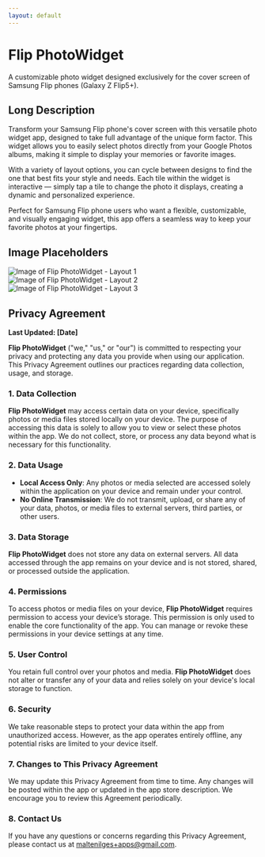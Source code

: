 ```yaml
---
layout: default
---
```


# Flip PhotoWidget

A customizable photo widget designed exclusively for the cover screen of Samsung Flip phones (Galaxy Z Flip5+).

## Long Description
Transform your Samsung Flip phone's cover screen with this versatile photo widget app, designed to take full advantage of the unique form factor. This widget allows you to easily select photos directly from your Google Photos albums, making it simple to display your memories or favorite images.

With a variety of layout options, you can cycle between designs to find the one that best fits your style and needs. Each tile within the widget is interactive — simply tap a tile to change the photo it displays, creating a dynamic and personalized experience.

Perfect for Samsung Flip phone users who want a flexible, customizable, and visually engaging widget, this app offers a seamless way to keep your favorite photos at your fingertips.

## Image Placeholders
![Image of Flip PhotoWidget - Layout 1](#)
![Image of Flip PhotoWidget - Layout 2](#)
![Image of Flip PhotoWidget - Layout 3](#)

## Privacy Agreement

**Last Updated: [Date]**

**Flip PhotoWidget** ("we," "us," or "our") is committed to respecting your privacy and protecting any data you provide when using our application. This Privacy Agreement outlines our practices regarding data collection, usage, and storage.

### 1. Data Collection
**Flip PhotoWidget** may access certain data on your device, specifically photos or media files stored locally on your device. The purpose of accessing this data is solely to allow you to view or select these photos within the app. We do not collect, store, or process any data beyond what is necessary for this functionality.

### 2. Data Usage
- **Local Access Only**: Any photos or media selected are accessed solely within the application on your device and remain under your control.
- **No Online Transmission**: We do not transmit, upload, or share any of your data, photos, or media files to external servers, third parties, or other users.

### 3. Data Storage
**Flip PhotoWidget** does not store any data on external servers. All data accessed through the app remains on your device and is not stored, shared, or processed outside the application.

### 4. Permissions
To access photos or media files on your device, **Flip PhotoWidget** requires permission to access your device’s storage. This permission is only used to enable the core functionality of the app. You can manage or revoke these permissions in your device settings at any time.

### 5. User Control
You retain full control over your photos and media. **Flip PhotoWidget** does not alter or transfer any of your data and relies solely on your device's local storage to function.

### 6. Security
We take reasonable steps to protect your data within the app from unauthorized access. However, as the app operates entirely offline, any potential risks are limited to your device itself.

### 7. Changes to This Privacy Agreement
We may update this Privacy Agreement from time to time. Any changes will be posted within the app or updated in the app store description. We encourage you to review this Agreement periodically.

### 8. Contact Us
If you have any questions or concerns regarding this Privacy Agreement, please contact us at maltenilges+apps@gmail.com.